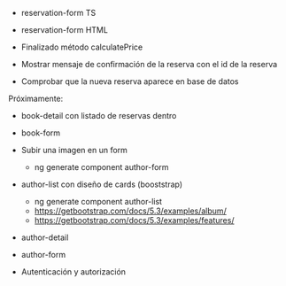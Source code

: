 

* reservation-form TS

* reservation-form HTML

* Finalizado método calculatePrice

* Mostrar mensaje de confirmación de la reserva con el id de la reserva

* Comprobar que la nueva reserva aparece en base de datos



Próximamente:

* book-detail con listado de reservas dentro

* book-form

* Subir una imagen en un form
    * ng generate component author-form

* author-list con diseño de cards (booststrap)
    * ng generate component author-list
    * https://getbootstrap.com/docs/5.3/examples/album/
    * https://getbootstrap.com/docs/5.3/examples/features/

* author-detail

* author-form

* Autenticación y autorización